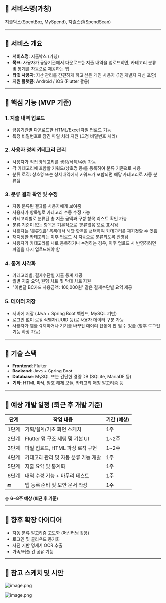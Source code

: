 ## 📔 서비스명(가칭)

지출박스(SpentBox, MySpend), 지출스캔(SpendScan)

---

## 🧭 서비스 개요

- **서비스명**: 지출박스 (가칭)
- **목표**: 사용자가 금융기관에서 다운로드한 지출 내역을 업로드하면, 카테고리 분류 및 통계를 자동으로 제공하는 앱
- **타깃 사용자**: 자산 관리를 간편하게 하고 싶은 개인 사용자 (1인 개발자 자신 포함)
- **지원 플랫폼**: Android / iOS (Flutter 활용)

---

## 🔧 핵심 기능 (MVP 기준)

### 1. 지출 내역 업로드

- 금융기관별 다운로드한 HTML/Excel 파일 업로드 기능
- 특정 비밀번호로 잠긴 파일 처리 지원 (고정 비밀번호 처리)

### 2. 사용자 정의 카테고리 관리

- 사용자가 직접 카테고리를 생성/삭제/수정 가능
- 각 카테고리에 포함할 키워드(상호명 등)를 등록하여 분류 기준으로 사용
- 분류 로직: 상호명 또는 상세내역에서 키워드가 포함되면 해당 카테고리로 자동 분류됨

### 3. 분류 결과 확인 및 수정

- 자동 분류된 결과를 사용자에게 보여줌
- 사용자가 항목별로 카테고리 수동 수정 가능
- 카테고리별로 분류된 총 지출 금액과 구성 항목 리스트 확인 가능
- 분류 기준이 없는 항목은 기본적으로 '분류없음'으로 표시됨
- 사용자는 '분류없음' 목록에서 해당 항목을 선택하여 카테고리를 재지정할 수 있음
- 재지정한 카테고리는 이후 업로드 시 자동으로 분류되도록 반영됨
- 사용자가 카테고리를 새로 등록하거나 수정하는 경우, 이후 업로드 시 반영하려면 파일을 다시 업로드해야 함

### 4. 통계 시각화

- 카테고리별, 결제수단별 지출 통계 제공
- 월별 지출 요약, 원형 차트 및 막대 차트 지원
- "이번달 BC카드 사용금액: 100,000원" 같은 결제수단별 요약 제공

### 5. 데이터 저장

- 서버에 저장 (Java + Spring Boot 백엔드, MySQL 기반)
- 로그인 없이 로컬 식별자(UUID 등)로 사용자 데이터 구분 가능
- 사용자가 앱을 삭제하거나 기기를 바꾸면 데이터 연동이 안 될 수 있음 (향후 로그인 기능 확장 가능)

---

## 🧱 기술 스택

- **Frontend**: Flutter
- **Backend**: Java + Spring Boot
- **Database**: MySQL 또는 간단한 경량 DB (SQLite, MariaDB 등)
- **기타**: HTML 파서, 암호 해제 모듈, 카테고리 매칭 알고리즘 등

---

## 📅 예상 개발 일정 (퇴근 후 개발 기준)

| 단계  | 작업 내용                            | 기간 (예상) |
| ----- | ------------------------------------ | ----------- |
| 1단계 | 기획/설계/기초 화면 스케치           | 1주         |
| 2단계 | Flutter 앱 구조 세팅 및 기본 UI      | 1~2주       |
| 3단계 | 파일 업로드, HTML 파싱 로직 구현     | 1~2주       |
| 4단계 | 카테고리 관리 및 자동 분류 기능 개발 | 1주         |
| 5단계 | 지출 요약 및 통계화                  | 1주         |
| 6단계 | 내역 수정 기능 + 마무리 테스트       | 1주         |
| 🔚    | 앱 등록 준비 및 보안 문서 작성       | 1주         |

총 **6~8주 예상 (퇴근 후 기준)**

---

## 📌 향후 확장 아이디어

- 자동 분류 알고리즘 고도화 (머신러닝 활용)
- 로그인 및 클라우드 동기화
- 사진 기반 명세서 OCR 추출
- 가족/커플 간 공유 기능

---

## 📁 참고 스케치 및 시안

![image.png](attachment:d534d29b-47bc-466e-bdb4-244aac5b5859:image.png)

![image.png](attachment:a4f0b345-1cde-4a66-8e93-7e07b58be3a4:image.png)

